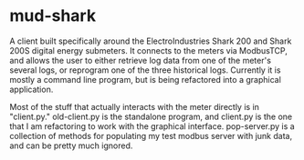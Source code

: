 # mud-shark
A client built specifically around the ElectroIndustries Shark 200 and Shark 200S digital energy submeters. It connects to the meters via ModbusTCP, and allows the user to either retrieve log data from one of the meter's several logs, or reprogram one of the three historical logs. Currently it is mostly a command line program, but is being refactored into a graphical application.

Most of the stuff that actually interacts with the meter directly is in "client.py." old-client.py is the standalone program, and client.py is the one that I am refactoring to work with the graphical interface. pop-server.py is a collection of methods for populating my test modbus server with junk data, and can be pretty much ignored.

